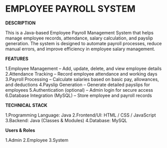 # EMPLOYEE PAYROLL SYSTEM
**DESCRIPTION**

This is a Java-based Employee Payroll Management System that helps manage employee records, attendance, salary calculation, and payslip generation. 
The system is designed to automate payroll processes, reduce manual errors, and improve efficiency in employee salary management.

**FEATURES**

 1.Employee Management – Add, update, delete, and view employee details
 2.Attendance Tracking – Record employee attendance and working days
 3.Payroll Processing – Calculate salaries based on basic pay, allowances, and deductions
 4.Payslip Generation – Generate detailed payslips for employees
 5.Authentication (optional) – Admin login for secure access
 6.Database Integration (MySQL) – Store employee and payroll records

 **TECHNICAL STACK**

 1.Programming Language: Java
 2.Frontend/UI: HTML / CSS / JavaScript
 3.Backend: Java (Classes & Modules)
 4.Database: MySQL 

**Users & Roles**

1.Admin 
2.Employee
3.System 





